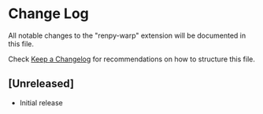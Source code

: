 # Change Log

All notable changes to the "renpy-warp" extension will be documented in this file.

Check [Keep a Changelog](http://keepachangelog.com/) for recommendations on how to structure this file.

## [Unreleased]

- Initial release